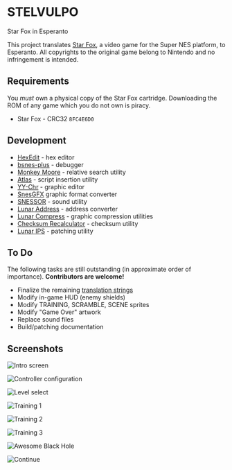 # STELVULPO

Star Fox in Esperanto

This project translates [Star Fox](http://en.wikipedia.org/wiki/Star_Fox_%28video_game%29), a video game for the Super NES platform, to Esperanto. All copyrights to the original game belong to Nintendo and no infringement is intended.

## Requirements
You *must* own a physical copy of the Star Fox cartridge. Downloading the ROM of any game which you do not own is piracy.

  * Star Fox - CRC32 `8FC4E6D0`

## Development

  * [HexEdit](http://www.hexedit.com) - hex editor
  * [bsnes-plus](https://github.com/devinacker/bsnes-plus) - debugger
  * [Monkey Moore](http://www.romhacking.net/utilities/513) - relative search utility
  * [Atlas](http://www.romhacking.net/utilities/224) - script insertion utility
  * [YY-Chr](http://www.romhacking.net/utilities/958) - graphic editor
  * [SnesGFX](https://www.smwcentral.net/?p=section&a=details&id=6523) graphic format converter
  * [SNESSOR](http://www.romhacking.net/utilities/47) - sound utility
  * [Lunar Address](http://www.romhacking.net/utilities/26) - address converter
  * [Lunar Compress](http://www.romhacking.net/utilities/330) - graphic compression utilities
  * [Checksum Recalculator](http://www.romhacking.net/utilities/499) - checksum utility
  * [Lunar IPS](http://www.romhacking.net/utilities/240) - patching utility

## To Do  
The following tasks are still outstanding (in approximate order of importance).
**Contributors are welcome!**

  * Finalize the remaining [translation strings](https://docs.google.com/document/d/133pLVGV_iO6QGnhsBAMjko0IhzzNd3Y39BQl-5cnvKw/edit)
  * Modify in-game HUD (enemy shields)
  * Modify TRAINING, SCRAMBLE, SCENE sprites
  * Modify "Game Over" artwork
  * Replace sound files
  * Build/patching documentation
  
## Screenshots
![Intro screen](images/starfox-20171205-011707-sm.png)

![Controller configuration](images/starfox-20171205-011726-sm.png)

![Level select](images/starfox-20171205-011742-sm.png)

![Training 1](images/starfox-20171211-002114-sm.png)

![Training 2](images/starfox-20171211-002247-sm.png)

![Training 3](images/starfox-20171211-002256-sm.png)

![Awesome Black Hole](images/starfox-20171211-003244-sm.png)

![Continue](images/starfox-20171206-014614-sm.png)
